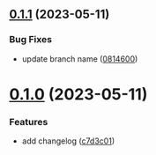 ## [0.1.1](https://github.com/promark-dev/greetings-ci/compare/v0.1.0...v0.1.1) (2023-05-11)


### Bug Fixes

* update branch name ([0814600](https://github.com/promark-dev/greetings-ci/commit/08146009ecf949ce6a03b2dd2c11840856ef04ee))



# [0.1.0](https://github.com/promark-dev/greetings-ci/compare/c7d3c019c378daa92011198d87d58df1f5bfc82a...v0.1.0) (2023-05-11)


### Features

* add changelog ([c7d3c01](https://github.com/promark-dev/greetings-ci/commit/c7d3c019c378daa92011198d87d58df1f5bfc82a))



